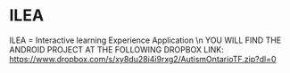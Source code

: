 # ILEA
ILEA = Interactive learning Experience Application
\n
YOU WILL FIND THE ANDROID PROJECT AT THE FOLLOWING DROPBOX LINK:
https://www.dropbox.com/s/xy8du28i4i9rxg2/AutismOntarioTF.zip?dl=0
